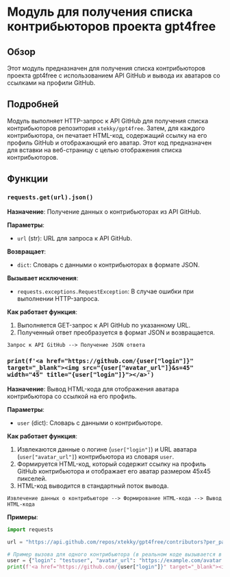 # Модуль для получения списка контрибьюторов проекта gpt4free

## Обзор

Этот модуль предназначен для получения списка контрибьюторов проекта gpt4free с использованием API GitHub и вывода их аватаров со ссылками на профили GitHub.

## Подробней

Модуль выполняет HTTP-запрос к API GitHub для получения списка контрибьюторов репозитория `xtekky/gpt4free`. Затем, для каждого контрибьютора, он печатает HTML-код, содержащий ссылку на его профиль GitHub и отображающий его аватар. Этот код предназначен для вставки на веб-страницу с целью отображения списка контрибьюторов.

## Функции

### `requests.get(url).json()`

**Назначение**: Получение данных о контрибьюторах из API GitHub.

**Параметры**:
- `url` (str): URL для запроса к API GitHub.

**Возвращает**:
- `dict`: Словарь с данными о контрибьюторах в формате JSON.

**Вызывает исключения**:
- `requests.exceptions.RequestException`: В случае ошибки при выполнении HTTP-запроса.

**Как работает функция**:

1. Выполняется GET-запрос к API GitHub по указанному URL.
2. Полученный ответ преобразуется в формат JSON и возвращается.

```
Запрос к API GitHub --> Получение JSON ответа
```

### `print(f'<a href="https://github.com/{user["login"]}" target="_blank"><img src="{user["avatar_url"]}&s=45" width="45" title="{user["login"]}"></a>')`

**Назначение**: Вывод HTML-кода для отображения аватара контрибьютора со ссылкой на его профиль.

**Параметры**:
- `user` (dict): Словарь с данными о контрибьюторе.

**Как работает функция**:

1. Извлекаются данные о логине (`user["login"]`) и URL аватара (`user["avatar_url"]`) контрибьютора из словаря `user`.
2. Формируется HTML-код, который содержит ссылку на профиль GitHub контрибьютора и отображает его аватар размером 45x45 пикселей.
3. HTML-код выводится в стандартный поток вывода.

```
Извлечение данных о контрибьюторе --> Формирование HTML-кода --> Вывод HTML-кода
```

**Примеры**:

```python
import requests

url = "https://api.github.com/repos/xtekky/gpt4free/contributors?per_page=100"

# Пример вызова для одного контрибьютора (в реальном коде вызывается в цикле)
user = {"login": "testuser", "avatar_url": "https://example.com/avatar.png"}
print(f'<a href="https://github.com/{user["login"]}" target="_blank"><img src="{user["avatar_url"]}&s=45" width="45" title="{user["login"]}"></a>')